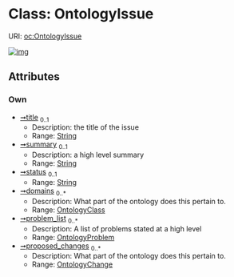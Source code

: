
# Class: OntologyIssue




URI: [oc:OntologyIssue](http://w3id.org/ontogpt/ontology-class-templateOntologyIssue)


[![img](https://yuml.me/diagram/nofunky;dir:TB/class/[OntologyProblem],[OntologyChange]<proposed_changes%200..*-++[OntologyIssue&#124;title:string%20%3F;summary:string%20%3F;status:string%20%3F],[OntologyProblem]<problem_list%200..*-++[OntologyIssue],[OntologyClass]<domains%200..*-%20[OntologyIssue],[OntologyClass],[OntologyChange])](https://yuml.me/diagram/nofunky;dir:TB/class/[OntologyProblem],[OntologyChange]<proposed_changes%200..*-++[OntologyIssue&#124;title:string%20%3F;summary:string%20%3F;status:string%20%3F],[OntologyProblem]<problem_list%200..*-++[OntologyIssue],[OntologyClass]<domains%200..*-%20[OntologyIssue],[OntologyClass],[OntologyChange])

## Attributes


### Own

 * [➞title](ontologyIssue__title.md)  <sub>0..1</sub>
     * Description: the title of the issue
     * Range: [String](types/String.md)
 * [➞summary](ontologyIssue__summary.md)  <sub>0..1</sub>
     * Description: a high level summary
     * Range: [String](types/String.md)
 * [➞status](ontologyIssue__status.md)  <sub>0..1</sub>
     * Range: [String](types/String.md)
 * [➞domains](ontologyIssue__domains.md)  <sub>0..\*</sub>
     * Description: What part of the ontology does this pertain to.
     * Range: [OntologyClass](OntologyClass.md)
 * [➞problem_list](ontologyIssue__problem_list.md)  <sub>0..\*</sub>
     * Description: A list of problems stated at a high level
     * Range: [OntologyProblem](OntologyProblem.md)
 * [➞proposed_changes](ontologyIssue__proposed_changes.md)  <sub>0..\*</sub>
     * Description: What part of the ontology does this pertain to.
     * Range: [OntologyChange](OntologyChange.md)
